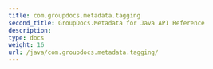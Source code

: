 ```yaml
---
title: com.groupdocs.metadata.tagging
second_title: GroupDocs.Metadata for Java API Reference
description: 
type: docs
weight: 16
url: /java/com.groupdocs.metadata.tagging/
---
```


